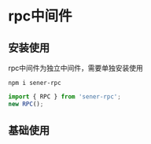 <!--
 * @Author: chenzhongsheng
 * @Date: 2023-05-14 14:49:08
 * @Description: Coding something
-->
# rpc中间件

## 安装使用

rpc中间件为独立中间件，需要单独安装使用

```
npm i sener-rpc
```

```js
import { RPC } from 'sener-rpc';
new RPC();
```

## 基础使用